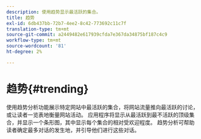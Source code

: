 ```yaml
---
description: 使用趋势显示最活跃的集合。
title: 趋势
exl-id: 6db437bb-72b7-4ee2-8c42-773692c11c7f
translation-type: tm+mt
source-git-commit: a2449482e617939cfda7e367da34875bf187c4c9
workflow-type: tm+mt
source-wordcount: '81'
ht-degree: 2%

---
```


# 趋势{#trending}

使用趋势分析功能展示特定网站中最活跃的集合，将网站流量推向最活跃的讨论，或让读者一览表地衡量网站活动。 应用程序将显示从最活跃到最不活跃的顶级集合，并显示一个条形图，其中显示每个集合的相对受欢迎程度。 趋势分析可帮助读者确定最多对话的发生地，并引导他们进行这些对话。
